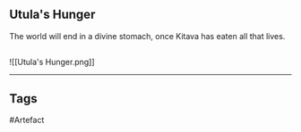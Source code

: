 ## Utula's Hunger
The world will end in a divine stomach, once Kitava has eaten all that lives.
## 
![[Utula's Hunger.png]]

---
## Tags
#Artefact